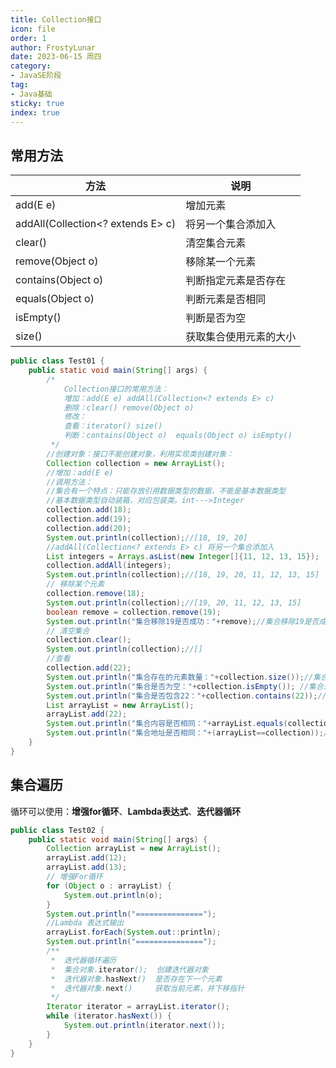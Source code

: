 ```yaml
---
title: Collection接口
icon: file
order: 1
author: FrostyLunar
date: 2023-06-15 周四
category:
- JavaSE阶段
tag:
- Java基础
sticky: true
index: true
---
```



## 常用方法

| 方法                                 | 说明          |
| ---------------------------------- | ----------- |
| add(E e)                           | 增加元素        |
| addAll(Collection\<? extends E> c) | 将另一个集合添加入   |
| clear()                            | 清空集合元素      |
| remove(Object o)                   | 移除某一个元素     |
| contains(Object o)                 | 判断指定元素是否存在  |
| equals(Object o)                   | 判断元素是否相同    |
| isEmpty()                          | 判断是否为空      |
| size()                             | 获取集合使用元素的大小 |

```java
public class Test01 {
    public static void main(String[] args) {
        /*
            Collection接口的常用方法：
            增加：add(E e) addAll(Collection<? extends E> c)
            删除：clear() remove(Object o)
            修改：
            查看：iterator() size()
            判断：contains(Object o)  equals(Object o) isEmpty()
         */
        //创建对象：接口不能创建对象，利用实现类创建对象：
        Collection collection = new ArrayList();
        //增加：add(E e)
        //调用方法：
        //集合有一个特点：只能存放引用数据类型的数据，不能是基本数据类型
        //基本数据类型自动装箱，对应包装类。int--->Integer
        collection.add(18);
        collection.add(19);
        collection.add(20);
        System.out.println(collection);//[18, 19, 20]
        //addAll(Collection<? extends E> c) 将另一个集合添加入
        List integers = Arrays.asList(new Integer[]{11, 12, 13, 15});
        collection.addAll(integers);
        System.out.println(collection);//[18, 19, 20, 11, 12, 13, 15]
        // 移除某个元素
        collection.remove(18);
        System.out.println(collection);//[19, 20, 11, 12, 13, 15]
        boolean remove = collection.remove(19);
        System.out.println("集合移除19是否成功："+remove);//集合移除19是否成功：true
        // 清空集合
        collection.clear();
        System.out.println(collection);//[]
        //查看
        collection.add(22);
        System.out.println("集合存在的元素数量："+collection.size());//集合存在的元素数量：1
        System.out.println("集合是否为空："+collection.isEmpty()); //集合是否为空：false
        System.out.println("集合是否包含22："+collection.contains(22));//集合是否包含22：true
        List arrayList = new ArrayList();
        arrayList.add(22);
        System.out.println("集合内容是否相同："+arrayList.equals(collection));//集合内容是否相同：true
        System.out.println("集合地址是否相同："+(arrayList==collection));//集合地址是否相同：false
    }
}
```

## 集合遍历

循环可以使用：**增强for循环**、**Lambda表达式**、**迭代器循环**

```java
public class Test02 {
    public static void main(String[] args) {
        Collection arrayList = new ArrayList();
        arrayList.add(12);
        arrayList.add(13);
        // 增强For循环
        for (Object o : arrayList) {
            System.out.println(o);
        }
        System.out.println("===============");
        //Lambda 表达式输出
        arrayList.forEach(System.out::println);
        System.out.println("===============");
        /**
         *  迭代器循环遍历
         *  集合对象.iterator();  创建迭代器对象
         *  迭代器对象.hasNext()  是否存在下一个元素
         *  迭代器对象.next()     获取当前元素，并下移指针
         */
        Iterator iterator = arrayList.iterator();
        while (iterator.hasNext()) {
            System.out.println(iterator.next());
        }
    }
}
```
